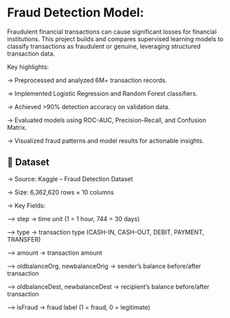 # Fraud Detection Model:

Fraudulent financial transactions can cause significant losses for financial institutions.
This project builds and compares supervised learning models to classify transactions as fraudulent or genuine, leveraging structured transaction data.

Key highlights:

-> Preprocessed and analyzed 6M+ transaction records.

-> Implemented Logistic Regression and Random Forest classifiers.

-> Achieved >90% detection accuracy on validation data.

-> Evaluated models using ROC-AUC, Precision-Recall, and Confusion Matrix.

-> Visualized fraud patterns and model results for actionable insights.

## 📂 Dataset

-> Source: Kaggle – Fraud Detection Dataset

-> Size: 6,362,620 rows × 10 columns

-> Key Fields:

  --> step → time unit (1 = 1 hour, 744 = 30 days)

  --> type → transaction type (CASH-IN, CASH-OUT, DEBIT, PAYMENT, TRANSFER)

  --> amount → transaction amount

  --> oldbalanceOrg, newbalanceOrig → sender’s balance before/after transaction

  --> oldbalanceDest, newbalanceDest → recipient’s balance before/after transaction

  --> isFraud → fraud label (1 = fraud, 0 = legitimate)
